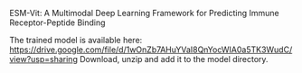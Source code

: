 ESM-Vit: A Multimodal Deep Learning Framework for Predicting Immune Receptor-Peptide Binding


The trained model is available here: https://drive.google.com/file/d/1wOnZb7AHuYVaI8QnYocWIA0a5TK3WudC/view?usp=sharing
Download, unzip and add it to the model directory.
